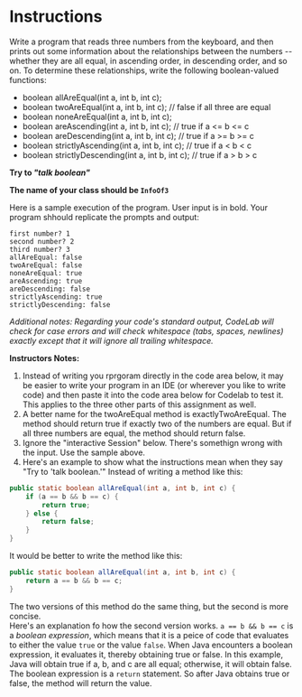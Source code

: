 # Instructions

Write a program that reads three numbers from the keyboard, and then prints out some information about the relationships between the numbers -- whether they are all equal, in ascending order, in descending order, and so on. To determine these relationships, write the following boolean-valued functions:

- boolean allAreEqual(int a, int b, int c);
- boolean twoAreEqual(int a, int b, int c); // false if all three are equal
- boolean noneAreEqual(int a, int b, int c);
- boolean areAscending(int a, int b, int c); // true if a <= b <= c
- boolean areDescending(int a, int b, int c); // true if a >= b >= c
- boolean strictlyAscending(int a, int b, int c); // true if a < b < c
- boolean strictlyDescending(int a, int b, int c); // true if a > b > c

**Try to *"talk boolean"***

**The name of your class should be `InfoOf3`**

Here is a sample execution of the program.
User input is in bold. Your program shhould replicate the prompts and output:

```plaintext
first number? 1
second number? 2
third number? 3
allAreEqual: false
twoAreEqual: false
noneAreEqual: true
areAscending: true
areDescending: false
strictlyAscending: true
strictlyDescending: false
```

*Additional notes: Regarding your code's standard output, CodeLab will check for case errors and will check whitespace (tabs, spaces, newlines) exactly except that it will ignore all trailing whitespace.*

**Instructors Notes:**

1. Instead of writing you rprgoram directly in the code area below, it may be easier to write your program in an IDE (or wherever you like to write code) and then paste it into the code area below for Codelab to test it. This applies to the three other parts of this assignment as well.
2. A better name for the twoAreEqual method is exactlyTwoAreEqual. The method should return true if exactly two of the numbers are equal. But if all three numbers are equal, the method should return false.
3. Ignore the "interactive Session" below. There's somethign wrong with the input. Use the sample above.
4. Here's an example to show what the instructions mean when they say "Try to 'talk boolean.'" Instead of writing a method like this:

```java
public static boolean allAreEqual(int a, int b, int c) {
    if (a == b && b == c) {
        return true;
    } else {
        return false;
    }
}
```

It would be better to write the method like this:

```java
public static boolean allAreEqual(int a, int b, int c) {
    return a == b && b == c;
}
```

The two versions of this method do the same thing, but the second is more concise.  
Here's an explanation fo how the second version works. `a == b && b == c` is a *boolean expression*, which means that it is a peice of code that evaluates to either the value `true` or the value `false`. When Java encounters a boolean expression, it evaluates it, thereby obtaining true or false. In this example, Java will obtain true if a, b, and c are all equal; otherwise, it will obtain false. The boolean expression is a `return` statement. So after Java obtains true or false, the method will return the value.
